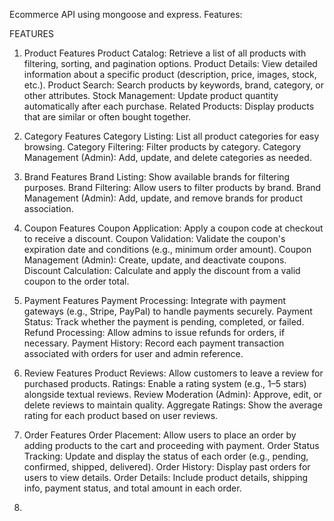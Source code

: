 Ecommerce API using mongoose and express. Features:

FEATURES
1. Product Features
Product Catalog: Retrieve a list of all products with filtering, sorting, and pagination options.
Product Details: View detailed information about a specific product (description, price, images, stock, etc.).
Product Search: Search products by keywords, brand, category, or other attributes.
Stock Management: Update product quantity automatically after each purchase.
Related Products: Display products that are similar or often bought together.

2. Category Features
Category Listing: List all product categories for easy browsing.
Category Filtering: Filter products by category.
Category Management (Admin): Add, update, and delete categories as needed.

3. Brand Features
Brand Listing: Show available brands for filtering purposes.
Brand Filtering: Allow users to filter products by brand.
Brand Management (Admin): Add, update, and remove brands for product association.

4. Coupon Features
Coupon Application: Apply a coupon code at checkout to receive a discount.
Coupon Validation: Validate the coupon's expiration date and conditions (e.g., minimum order amount).
Coupon Management (Admin): Create, update, and deactivate coupons.
Discount Calculation: Calculate and apply the discount from a valid coupon to the order total.

5. Payment Features
Payment Processing: Integrate with payment gateways (e.g., Stripe, PayPal) to handle payments securely.
Payment Status: Track whether the payment is pending, completed, or failed.
Refund Processing: Allow admins to issue refunds for orders, if necessary.
Payment History: Record each payment transaction associated with orders for user and admin reference.

6. Review Features
Product Reviews: Allow customers to leave a review for purchased products.
Ratings: Enable a rating system (e.g., 1–5 stars) alongside textual reviews.
Review Moderation (Admin): Approve, edit, or delete reviews to maintain quality.
Aggregate Ratings: Show the average rating for each product based on user reviews.

7. Order Features
Order Placement: Allow users to place an order by adding products to the cart and proceeding with payment.
Order Status Tracking: Update and display the status of each order (e.g., pending, confirmed, shipped, delivered).
Order History: Display past orders for users to view details.
Order Details: Include product details, shipping info, payment status, and total amount in each order.

8. 